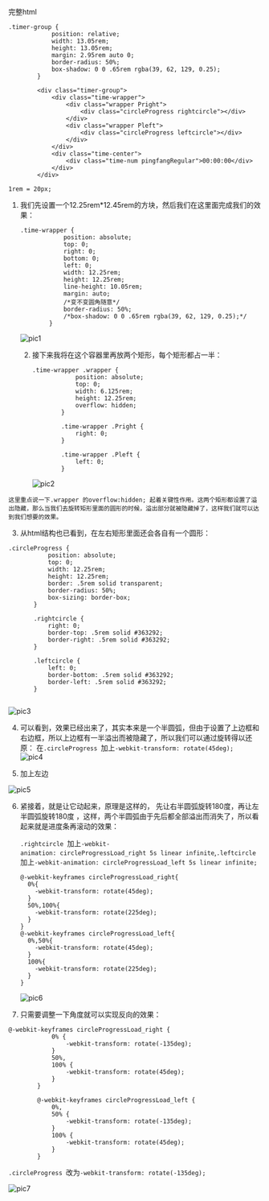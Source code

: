 完整html
```
.timer-group {
            position: relative;
            width: 13.05rem;
            height: 13.05rem;
            margin: 2.95rem auto 0;
            border-radius: 50%;
            box-shadow: 0 0 .65rem rgba(39, 62, 129, 0.25);
        }
        
        <div class="timer-group">
            <div class="time-wrapper">
                <div class="wrapper Pright">
                    <div class="circleProgress rightcircle"></div>
                </div>
                <div class="wrapper Pleft">
                    <div class="circleProgress leftcircle"></div>
                </div>
            </div>
            <div class="time-center">
                <div class="time-num pingfangRegular">00:00:00</div>
            </div>
        </div>
```



`1rem = 20px;`<br />

1. 我们先设置一个12.25rem*12.45rem的方块，然后我们在这里面完成我们的效果： 

   ```
   .time-wrapper {
               position: absolute;
               top: 0;
               right: 0;
               bottom: 0;
               left: 0;
               width: 12.25rem;
               height: 12.25rem;
               line-height: 10.05rem;
               margin: auto;
               /*变不变圆角随意*/
               border-radius: 50%;
               /*box-shadow: 0 0 .65rem rgba(39, 62, 129, 0.25);*/
           }
   ```

   ![pic1](1.jpg)

   2. 接下来我将在这个容器里再放两个矩形，每个矩形都占一半： 

      ```
      .time-wrapper .wrapper {
                  position: absolute;
                  top: 0;
                  width: 6.125rem;
                  height: 12.25rem;
                  overflow: hidden;
              }
      
              .time-wrapper .Pright {
                  right: 0;
              }
      
              .time-wrapper .Pleft {
                  left: 0;
              }
      ```

      ![pic2](2.jpg)

`这里重点说一下.wrapper 的overflow:hidden; 起着关键性作用。这两个矩形都设置了溢出隐藏，那么当我们去旋转矩形里面的圆形的时候，溢出部分就被隐藏掉了，这样我们就可以达到我们想要的效果。 `

3. 从html结构也已看到，在左右矩形里面还会各自有一个圆形： 

 ```
.circleProgress {
            position: absolute;
            top: 0;
            width: 12.25rem;
            height: 12.25rem;
            border: .5rem solid transparent;
            border-radius: 50%;
            box-sizing: border-box;
        }

        .rightcircle {
            right: 0;
            border-top: .5rem solid #363292;
            border-right: .5rem solid #363292;
        }

        .leftcircle {
            left: 0;
            border-bottom: .5rem solid #363292;
            border-left: .5rem solid #363292;
        }
   
 ```

![pic3](3(1).jpg)

4. 可以看到，效果已经出来了，其实本来是一个半圆弧，但由于设置了上边框和右边框，所以上边框有一半溢出而被隐藏了，所以我们可以通过旋转得以还原： 在`.circleProgress `加上`-webkit-transform: rotate(45deg);  `
  ![pic4](3.jpg)

5. 加上左边

  ![pic5](4.jpg)

  

6. 紧接着，就是让它动起来，原理是这样的， 先让右半圆弧旋转180度，再让左半圆弧旋转180度 ，这样，两个半圆弧由于先后都全部溢出而消失了，所以看起来就是进度条再滚动的效果： 

   `.rightcircle `加上`-webkit-animation: circleProgressLoad_right 5s linear infinite`,`.leftcircle `加上`-webkit-animation: circleProgressLoad_left 5s linear infinite; `

   ```
   @-webkit-keyframes circleProgressLoad_right{   
     0%{   
       -webkit-transform: rotate(45deg);   
     }   
     50%,100%{   
       -webkit-transform: rotate(225deg);   
     }   
   }   
   @-webkit-keyframes circleProgressLoad_left{   
     0%,50%{   
       -webkit-transform: rotate(45deg);   
     }   
     100%{   
       -webkit-transform: rotate(225deg);   
     }   
   }  
   ```

   

   ![pic6](5.gif)

   

7. 只需要调整一下角度就可以实现反向的效果： 

```
@-webkit-keyframes circleProgressLoad_right {
            0% {
                -webkit-transform: rotate(-135deg);
            }
            50%,
            100% {
                -webkit-transform: rotate(45deg);
            }
        }

        @-webkit-keyframes circleProgressLoad_left {
            0%,
            50% {
                -webkit-transform: rotate(-135deg);
            }
            100% {
                -webkit-transform: rotate(45deg);
            }
        }
```

`.circleProgress `改为`-webkit-transform: rotate(-135deg); `

![pic7](6.gif)